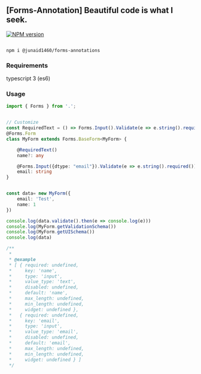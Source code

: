 ## [Forms-Annotation] Beautiful code is what I seek.
<span class="badge-npmversion"><a href="https://www.npmjs.com/package/@junaid1460/forms-annotations" title="View this project on NPM"><img src="https://img.shields.io/npm/v/@junaid1460/forms-annotations.svg" alt="NPM version" /></a></span>

```shell

npm i @junaid1460/forms-annotations
```

### Requirements
typescript 3 (es6)

### Usage

```typescript
import { Forms } from '.';


// Customize
const RequiredText = () => Forms.Input().Validate(e => e.string().required())
@Forms.Form
class MyForm extends Forms.BaseForm<MyForm> {

    @RequiredText()
    name?: any

    @Forms.Input({dtype: "email"}).Validate(e => e.string().required())
    email: string
}


const data= new MyForm({
    email: 'Test',
    name: 1
})

console.log(data.validate().then(e => console.log(e)))
console.log(MyForm.getValidationSchema())
console.log(MyForm.getUISchema())
console.log(data)

/**
 * 
 * @example 
 * [ { required: undefined,
 *     key: 'name',
 *     type: 'input',
 *     value_type: 'text',
 *     disabled: undefined,
 *     default: 'name',
 *     max_length: undefined,
 *     min_length: undefined,
 *     widget: undefined },
 *   { required: undefined,
 *     key: 'email',
 *     type: 'input',
 *     value_type: 'email',
 *     disabled: undefined,
 *     default: 'email',
 *     max_length: undefined,
 *     min_length: undefined,
 *     widget: undefined } ]
 */

```